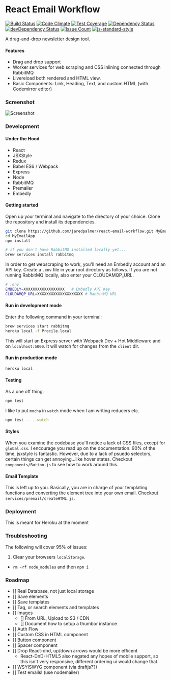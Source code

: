 # React Email Workflow
[![Build Status](https://travis-ci.org/jaredpalmer/react-email-workflow.svg?branch=master)](https://travis-ci.org/jaredpalmer/react-email-workflow) [![Code Climate](https://codeclimate.com/github/jaredpalmer/react-email-workflow/badges/gpa.svg)](https://codeclimate.com/github/jaredpalmer/react-email-workflow) [![Test Coverage](https://codeclimate.com/github/jaredpalmer/react-email-workflow/badges/coverage.svg)](https://codeclimate.com/github/jaredpalmer/react-email-workflow/coverage) [![Dependency Status](https://david-dm.org/jaredpalmer/react-email-workflow.svg)](https://david-dm.org/jaredpalmer/react-email-workflow) [![devDependency Status](https://david-dm.org/jaredpalmer/react-email-workflow/dev-status.svg)](https://david-dm.org/jaredpalmer/react-email-workflow#info=devDependencies) [![Issue Count](https://codeclimate.com/github/jaredpalmer/react-email-workflow/badges/issue_count.svg)](https://codeclimate.com/github/jaredpalmer/react-email-workflow) [![js-standard-style](https://img.shields.io/badge/code%20style-standard-brightgreen.svg)](http://standardjs.com/)


A drag-and-drop newsletter design tool.

#### Features
- Drag and drop support
- Worker services for web scraping and CSS inlining connected through RabbitMQ
- Livereload both rendered and HTML view.
- Basic Components: Link, Heading, Text, and custom HTML (with Codemirror editor)


### Screenshot
![Screenshot](https://cloud.githubusercontent.com/assets/4060187/13156316/e2bcd9f6-d64f-11e5-9686-852ad92f148d.gif)

### Development
#### Under the Hood
 - React
 - JSXStyle
 - Redux
 - Babel ES6 / Webpack
 - Express
 - Node
 - RabbitMQ
 - Premailer
 - Embedly

#### Getting started
Open up your terminal and navigate to the directory of your choice. Clone the repository and install its dependencies.
```bash
git clone https://github.com/jaredpalmer/react-email-workflow.git MyEmailApp
cd MyEmailApp
npm install

# if you don't have RabbitMQ installed locally yet...
brew services install rabbitmq
```
In order to get webscraping to work, you'll need an Embedly account and an API key.
Create a `.env` file in your root directory as follows. If you are not running RabbitMQ locally,
also enter your CLOUDAMQP_URL.
```bash
# .env
EMBEDLY=XXXXXXXXXXXXXXXXXX   # Embedly API Key
CLOUDAMQP_URL=XXXXXXXXXXXXXXXXXXXX # RabbitMQ URL
```
#### Run in development mode
Enter the following command in your terminal:
```bash
brew services start rabbitmq
heroku local -f Procile.local
```
This will start an Express server with Webpack Dev + Hot Middleware and on `localhost:5000`.
It will watch for changes from the `client` dir.

#### Run in production mode
```bash
heroku local
```

#### Testing
As a one off thing:
```bash
npm test
```

I like to put `mocha` in `watch` mode when I am writing reducers etc.
```bash
npm test -- --watch
```

#### Styles
When you examine the codebase you'll notice a lack of CSS files, except for `global.css`. I encourage you read up on the documentation. 90% of the time, jsxstyle is fantastic. However, due to a lack of psuedo selectors, certain things can get annoying...like hover states. Checkout `components/Button.js` to see how to work around this.

#### Email Template
This is left up to you. Basically, you are in charge of your templating functions and converting the element tree into your own email. Checkout `services/premail/createHTML.js`.

### Deployment
This is meant for Heroku at the moment

### Troubleshooting
The following will cover 95% of issues:

  1. Clear your browsers `localStorage`.
  - `rm -rf node_modules` and then `npm i`

### Roadmap

  - [] Real Database, not just local storage
  - [] Save elements
  - [] Save templates
  - [] Tag, or search elements and templates
  - [] Images
    - [] From URL, Upload to S3 / CDN
    - [] Document how to setup a thumbor instance
  - [] Auth Flow
  - [] Custom CSS in HTML component
  - [] Button component
  - [] Spacer component
  - [] Drop React-dnd, up/down arrows would be more efficent
    - React-DnD-HTML5 also negated any hopes of mobile support, so this isn't very responsive, different ordering ui would change that.
  - [] WSYISWYG component (via draftjs??)
  - [] Test emails! (use nodemailer)
